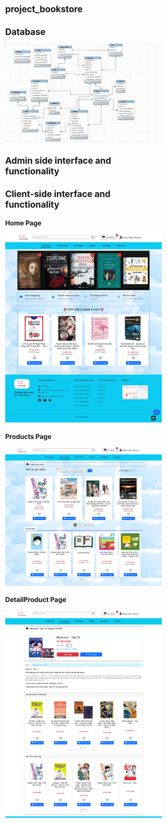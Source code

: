 # project_bookstore

# Database
![Database](./images_app/database/database.png)

# Admin side interface and functionality


# Client-side interface and functionality

## Home Page 
![Home Page](./images_app/client/home.png)

## Products Page 
![Products Page](./images_app/client/products.png)

## DetailProduct Page 
![DetailProduct Page](./images_app/client/detailProduct.png)

